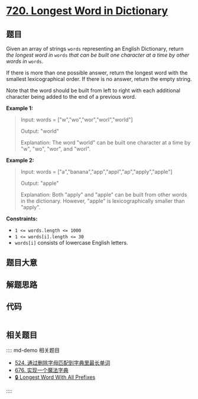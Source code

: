 # [720. Longest Word in Dictionary](https://leetcode.com/problems/longest-word-in-dictionary/)

## 题目

Given an array of strings `words` representing an English Dictionary, return
_the longest word in_ `words` _that can be built one character at a time by
other words in_ `words`.

If there is more than one possible answer, return the longest word with the
smallest lexicographical order. If there is no answer, return the empty
string.

Note that the word should be built from left to right with each additional
character being added to the end of a previous word.



**Example 1:**

> Input: words = ["w","wo","wor","worl","world"]
> 
> Output: "world"
> 
> Explanation: The word "world" can be built one character at a time by "w", "wo", "wor", and "worl".

**Example 2:**

> Input: words = ["a","banana","app","appl","ap","apply","apple"]
> 
> Output: "apple"
> 
> Explanation: Both "apply" and "apple" can be built from other words in the dictionary. However, "apple" is lexicographically smaller than "apply".

**Constraints:**

  * `1 <= words.length <= 1000`
  * `1 <= words[i].length <= 30`
  * `words[i]` consists of lowercase English letters.


## 题目大意

## 解题思路

## 代码

```javascript

```

## 相关题目

:::: md-demo 相关题目
- [524. 通过删除字母匹配到字典里最长单词](https://leetcode.com/problems/longest-word-in-dictionary-through-deleting)
- [676. 实现一个魔法字典](https://leetcode.com/problems/implement-magic-dictionary)
- [🔒 Longest Word With All Prefixes](https://leetcode.com/problems/longest-word-with-all-prefixes)

::::
